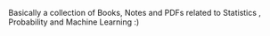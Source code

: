 Basically a collection of Books, Notes and PDFs related to Statistics , Probability and Machine Learning :)
